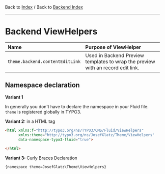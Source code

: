 Back to [Index](../Index.md) / Back to [Backend Index](Index.md)

---

# Backend ViewHelpers

| Name                            | Purpose of ViewHelper                                                           |
|:--------------------------------|:--------------------------------------------------------------------------------|
| `theme.backend.contentEditLink` | Used in Backend Preview templates to wrap the preview with an record edit link. |

## Namespace declaration

**Variant 1**

In generally you don't have to declare the namespace in your Fluid file.
`theme` is registered globally in TYPO3.

**Variant 2:** in a HTML tag

```html
<html xmlns:f="http://typo3.org/ns/TYPO3/CMS/Fluid/ViewHelpers"
	  xmlns:theme="http://typo3.org/ns/JosefGlatz/Theme/ViewHelpers"
	  data-namespace-typo3-fluid="true">
	
</html>	  
```

**Variant 3:** Curly Braces Declaration
```html
{namespace theme=JosefGlatz\Theme\ViewHelpers}
```
